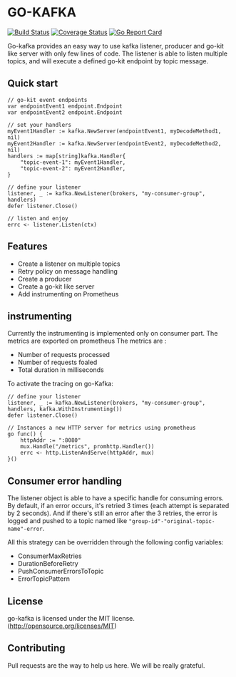 # GO-KAFKA

[![Build Status](https://travis-ci.org/ricardo-ch/go-kafka.svg?branch=master)](https://travis-ci.org/ricardo-ch/go-kafka)
[![Coverage Status](https://coveralls.io/repos/github/ricardo-ch/go-kafka/badge.svg?branch=master)](https://coveralls.io/github/ricardo-ch/go-kafka?branch=master)
[![Go Report Card](https://goreportcard.com/badge/github.com/ricardo-ch/go-kafka)](https://goreportcard.com/report/github.com/ricardo-ch/go-kafka)

Go-kafka provides an easy way to use kafka listener, producer and go-kit like server with only few lines of code.
The listener is able to listen multiple topics, and will execute a defined go-kit endpoint by topic message.

## Quick start

```golang
// go-kit event endpoints
var endpointEvent1 endpoint.Endpoint
var endpointEvent2 endpoint.Endpoint

// set your handlers
myEvent1Handler := kafka.NewServer(endpointEvent1, myDecodeMethod1, nil)
myEvent2Handler := kafka.NewServer(endpointEvent2, myDecodeMethod2, nil)
handlers := map[string]kafka.Handler{
    "topic-event-1": myEvent1Handler,
    "topic-event-2": myEvent2Handler,
}

// define your listener
listener, _ := kafka.NewListener(brokers, "my-consumer-group", handlers)
defer listener.Close()

// listen and enjoy
errc <- listener.Listen(ctx)
```

## Features

* Create a listener on multiple topics
* Retry policy on message handling
* Create a producer
* Create a go-kit like server
* Add instrumenting on Prometheus

## instrumenting

 Currently the instrumenting is implemented only on consumer part.
 The metrics are exported on prometheus
 The metrics are :
* Number of requests processed
* Number of requests foaled
* Total duration in milliseconds

To activate the tracing on go-Kafka:

```golang
// define your listener
listener, _ := kafka.NewListener(brokers, "my-consumer-group", handlers, kafka.WithInstrumenting())
defer listener.Close()

// Instances a new HTTP server for metrics using prometheus 
go func() {
	httpAddr := ":8080" 
	mux.Handle("/metrics", promhttp.Handler())
	errc <- http.ListenAndServe(httpAddr, mux)
}()

```

## Consumer error handling

The listener object is able to have a specific handle for consuming errors.
By default, if an error occurs, it's retried 3 times (each attempt is separated by 2 seconds).
And if there's still an error after the 3 retries, the error is logged and pushed to a topic named like `"group-id"-"original-topic-name"-error`.

All this strategy can be overridden through the following config variables:

* ConsumerMaxRetries
* DurationBeforeRetry
* PushConsumerErrorsToTopic
* ErrorTopicPattern

## License

go-kafka is licensed under the MIT license. (http://opensource.org/licenses/MIT)

## Contributing

Pull requests are the way to help us here. We will be really grateful.
